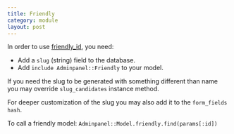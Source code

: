 ```yaml
---
title: Friendly
category: module
layout: post
---
```


In order to use [friendly_id](https://github.com/norman/friendly_id), you need:

* Add a `slug` (string) field to the database.
* Add `include Adminpanel::Friendly` to your model.

If you need the slug to be generated with something different than name you may override
 `slug_candidates` instance method.

For deeper customization of the slug you may also add it to the `form_fields hash`.

To call a friendly model: `Adminpanel::Model.friendly.find(params[:id])`

